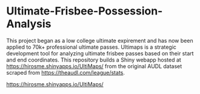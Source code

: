# Ultimate-Frisbee-Possession-Analysis

This project began as a low college ultimate expirement and has now been applied to 70k+ professional ultimate passes. Ultimaps is a strategic development tool for analyzing ultimate frisbee passes based on their start and end coordinates. This repository builds a Shiny webapp hosted at https://hirosme.shinyapps.io/UltiMaps/ from the original AUDL dataset scraped from https://theaudl.com/league/stats.


https://hirosme.shinyapps.io/UltiMaps/
